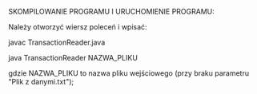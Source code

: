 SKOMPILOWANIE PROGRAMU I URUCHOMIENIE PROGRAMU:

Należy otworzyć wiersz poleceń i wpisać:

javac TransactionReader.java

java TransactionReader NAZWA_PLIKU

gdzie NAZWA_PLIKU to nazwa pliku wejściowego (przy braku parametru "Plik z danymi.txt");
